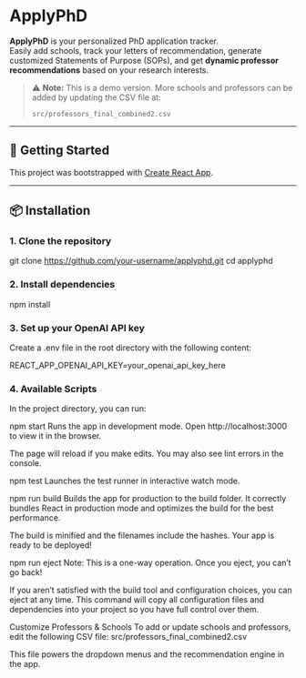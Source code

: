 # ApplyPhD

**ApplyPhD** is your personalized PhD application tracker.  
Easily add schools, track your letters of recommendation, generate customized Statements of Purpose (SOPs), and get **dynamic professor recommendations** based on your research interests.

> ⚠️ **Note:** This is a demo version. More schools and professors can be added by updating the CSV file at:
>
> `src/professors_final_combined2.csv`

---

## 🚀 Getting Started

This project was bootstrapped with [Create React App](https://github.com/facebook/create-react-app).

---

## 📦 Installation

### 1. Clone the repository

git clone https://github.com/your-username/applyphd.git
cd applyphd

### 2. Install dependencies

npm install

### 3. Set up your OpenAI API key
Create a .env file in the root directory with the following content:

REACT_APP_OPENAI_API_KEY=your_openai_api_key_here

### 4. Available Scripts

In the project directory, you can run:

npm start
Runs the app in development mode.
Open http://localhost:3000 to view it in the browser.

The page will reload if you make edits.
You may also see lint errors in the console.

npm test
Launches the test runner in interactive watch mode.

npm run build
Builds the app for production to the build folder.
It correctly bundles React in production mode and optimizes the build for the best performance.

The build is minified and the filenames include the hashes.
Your app is ready to be deployed!

npm run eject
Note: This is a one-way operation. Once you eject, you can’t go back!

If you aren’t satisfied with the build tool and configuration choices, you can eject at any time.
This command will copy all configuration files and dependencies into your project so you have full control over them.

Customize Professors & Schools
To add or update schools and professors, edit the following CSV file:
src/professors_final_combined2.csv

This file powers the dropdown menus and the recommendation engine in the app.

